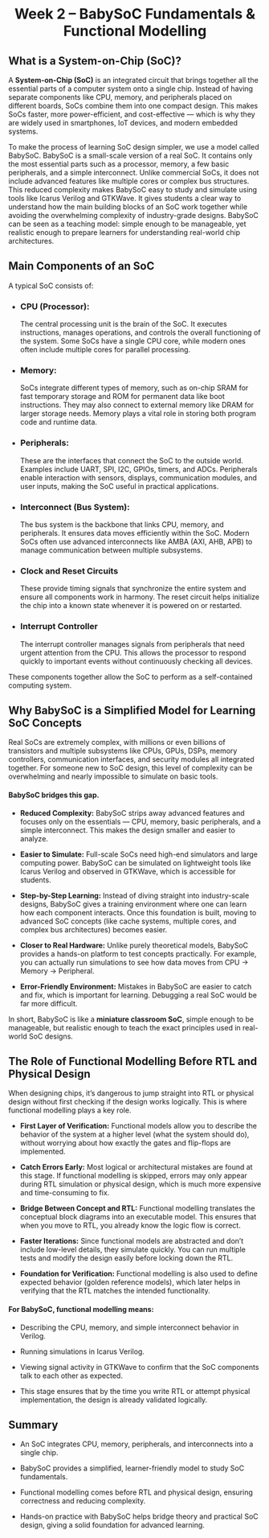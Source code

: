 <div align="center">
  
# Week 2 – BabySoC Fundamentals & Functional Modelling
</div>  

## What is a System-on-Chip (SoC)?
A **System-on-Chip (SoC)** is an integrated circuit that brings together all the essential parts of a computer system onto a single chip. Instead of having separate components like CPU, memory, and peripherals placed on different boards, SoCs combine them into one compact design. This makes SoCs faster, more power-efficient, and cost-effective — which is why they are widely used in smartphones, IoT devices, and modern embedded systems.

To make the process of learning SoC design simpler, we use a model called BabySoC. BabySoC is a small-scale version of a real SoC. It contains only the most essential parts such as a processor, memory, a few basic peripherals, and a simple interconnect. Unlike commercial SoCs, it does not include advanced features like multiple cores or complex bus structures. This reduced complexity makes BabySoC easy to study and simulate using tools like Icarus Verilog and GTKWave. It gives students a clear way to understand how the main building blocks of an SoC work together while avoiding the overwhelming complexity of industry-grade designs. BabySoC can be seen as a teaching model: simple enough to be manageable, yet realistic enough to prepare learners for understanding real-world chip architectures.

## Main Components of an SoC
A typical SoC consists of:

- ### CPU (Processor):
  The central processing unit is the brain of the SoC. It executes instructions, manages operations, and controls the overall functioning of the system. Some SoCs have a single CPU core, while modern ones often include multiple cores for parallel processing.

- ### Memory: 
  SoCs integrate different types of memory, such as on-chip SRAM for fast temporary storage and ROM for permanent data like boot instructions. They may also connect to external memory like DRAM for larger storage needs. Memory plays a vital role in storing both program code and runtime data.

- ### Peripherals:
  These are the interfaces that connect the SoC to the outside world. Examples include UART, SPI, I2C, GPIOs, timers, and ADCs. Peripherals enable interaction with sensors, displays, communication modules, and user inputs, making the SoC useful in practical applications.

- ### Interconnect (Bus System): 
  The bus system is the backbone that links CPU, memory, and peripherals. It ensures data moves efficiently within the SoC. Modern SoCs often use advanced interconnects like AMBA (AXI, AHB, APB) to manage communication between multiple subsystems.

- ### Clock and Reset Circuits
  These provide timing signals that synchronize the entire system and ensure all components work in harmony. The reset circuit helps initialize the chip into a known state whenever it is powered on or restarted.

- ### Interrupt Controller
  The interrupt controller manages signals from peripherals that need urgent attention from the CPU. This allows the processor to respond quickly to important events without continuously checking all devices.

These components together allow the SoC to perform as a self-contained computing system.

## Why BabySoC is a Simplified Model for Learning SoC Concepts
Real SoCs are extremely complex, with millions or even billions of transistors and multiple subsystems like CPUs, GPUs, DSPs, memory controllers, communication interfaces, and security modules all integrated together. For someone new to SoC design, this level of complexity can be overwhelming and nearly impossible to simulate on basic tools.

#### BabySoC bridges this gap.

- **Reduced Complexity:** BabySoC strips away advanced features and focuses only on the essentials — CPU, memory, basic peripherals, and a simple interconnect. This makes the design smaller and easier to analyze.

- **Easier to Simulate:** Full-scale SoCs need high-end simulators and large computing power. BabySoC can be simulated on lightweight tools like Icarus Verilog and observed in GTKWave, which is accessible for students.

- **Step-by-Step Learning:** Instead of diving straight into industry-scale designs, BabySoC gives a training environment where one can learn how each component interacts. Once this foundation is built, moving to advanced SoC concepts (like cache systems, multiple cores, and complex bus architectures) becomes easier.

- **Closer to Real Hardware:** Unlike purely theoretical models, BabySoC provides a hands-on platform to test concepts practically. For example, you can actually run simulations to see how data moves from CPU → Memory → Peripheral.

- **Error-Friendly Environment:** Mistakes in BabySoC are easier to catch and fix, which is important for learning. Debugging a real SoC would be far more difficult.

In short, BabySoC is like a **miniature classroom SoC**, simple enough to be manageable, but realistic enough to teach the exact principles used in real-world SoC designs.

## The Role of Functional Modelling Before RTL and Physical Design

When designing chips, it’s dangerous to jump straight into RTL or physical design without first checking if the design works logically. This is where functional modelling plays a key role.

- **First Layer of Verification:** Functional models allow you to describe the behavior of the system at a higher level (what the system should do), without worrying about how exactly the gates and flip-flops are implemented.

- **Catch Errors Early:** Most logical or architectural mistakes are found at this stage. If functional modelling is skipped, errors may only appear during RTL simulation or physical design, which is much more expensive and time-consuming to fix.

- **Bridge Between Concept and RTL:** Functional modelling translates the conceptual block diagrams into an executable model. This ensures that when you move to RTL, you already know the logic flow is correct.

- **Faster Iterations:** Since functional models are abstracted and don’t include low-level details, they simulate quickly. You can run multiple tests and modify the design easily before locking down the RTL.

- **Foundation for Verification:** Functional modelling is also used to define expected behavior (golden reference models), which later helps in verifying that the RTL matches the intended functionality.

#### For BabySoC, functional modelling means:

- Describing the CPU, memory, and simple interconnect behavior in Verilog.

- Running simulations in Icarus Verilog.

- Viewing signal activity in GTKWave to confirm that the SoC components talk to each other as expected.

- This stage ensures that by the time you write RTL or attempt physical implementation, the design is already validated logically.

## Summary

- An SoC integrates CPU, memory, peripherals, and interconnects into a single chip.

- BabySoC provides a simplified, learner-friendly model to study SoC fundamentals.

- Functional modelling comes before RTL and physical design, ensuring correctness and reducing complexity.

- Hands-on practice with BabySoC helps bridge theory and practical SoC design, giving a solid foundation for advanced learning.


